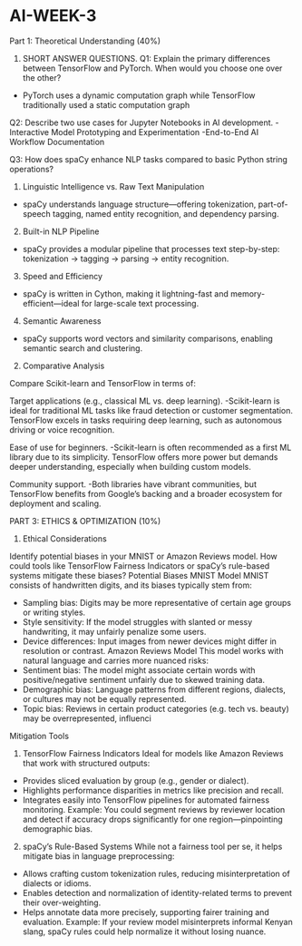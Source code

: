 # AI-WEEK-3

Part 1: Theoretical Understanding (40%)
1. SHORT ANSWER QUESTIONS.
Q1: Explain the primary differences between TensorFlow and PyTorch. When would you choose one over the other?
- PyTorch uses a dynamic computation graph while TensorFlow traditionally used a static computation graph


Q2: Describe two use cases for Jupyter Notebooks in AI development.
-Interactive Model Prototyping and Experimentation
-End-to-End AI Workflow Documentation


Q3: How does spaCy enhance NLP tasks compared to basic Python string operations?
1. Linguistic Intelligence vs. Raw Text Manipulation
- spaCy understands language structure—offering tokenization, part-of-speech tagging, named entity recognition, and dependency parsing.
 2. Built-in NLP Pipeline
- spaCy provides a modular pipeline that processes text step-by-step: tokenization → tagging → parsing → entity recognition.
3. Speed and Efficiency
- spaCy is written in Cython, making it lightning-fast and memory-efficient—ideal for large-scale text processing.
 4. Semantic Awareness
- spaCy supports word vectors and similarity comparisons, enabling semantic search and clustering.


2. Comparative Analysis

Compare Scikit-learn and TensorFlow in terms of:

Target applications (e.g., classical ML vs. deep learning).
-Scikit-learn is ideal for traditional ML tasks like fraud detection or customer segmentation. TensorFlow excels in tasks requiring deep learning, such as autonomous driving or voice recognition.


Ease of use for beginners.
-Scikit-learn is often recommended as a first ML library due to its simplicity. TensorFlow offers more power but demands deeper understanding, especially when building custom models.

Community support.
-Both libraries have vibrant communities, but TensorFlow benefits from Google’s backing and a broader ecosystem for deployment and scaling.

PART 3: ETHICS & OPTIMIZATION (10%)
1. Ethical Considerations

Identify potential biases in your MNIST or Amazon Reviews model. How could tools like TensorFlow Fairness Indicators or spaCy’s rule-based systems mitigate these biases?
 Potential Biases
 MNIST Model
MNIST consists of handwritten digits, and its biases typically stem from:
- Sampling bias: Digits may be more representative of certain age groups or writing styles.
- Style sensitivity: If the model struggles with slanted or messy handwriting, it may unfairly penalize some users.
- Device differences: Input images from newer devices might differ in resolution or contrast.
   Amazon Reviews Model
This model works with natural language and carries more nuanced risks:
- Sentiment bias: The model might associate certain words with positive/negative sentiment unfairly due to skewed training data.
- Demographic bias: Language patterns from different regions, dialects, or cultures may not be equally represented.
- Topic bias: Reviews in certain product categories (e.g. tech vs. beauty) may be overrepresented, influenci

 Mitigation Tools
1. TensorFlow Fairness Indicators
Ideal for models like Amazon Reviews that work with structured outputs:
- Provides sliced evaluation by group (e.g., gender or dialect).
- Highlights performance disparities in metrics like precision and recall.
- Integrates easily into TensorFlow pipelines for automated fairness monitoring.
   Example: You could segment reviews by reviewer location and detect if accuracy drops significantly for one region—pinpointing demographic bias.
2. spaCy’s Rule-Based Systems
While not a fairness tool per se, it helps mitigate bias in language preprocessing:
- Allows crafting custom tokenization rules, reducing misinterpretation of dialects or idioms.
- Enables detection and normalization of identity-related terms to prevent their over-weighting.
- Helps annotate data more precisely, supporting fairer training and evaluation.
   Example: If your review model misinterprets informal Kenyan slang, spaCy rules could help normalize it without losing nuance.
